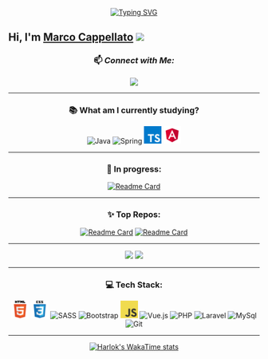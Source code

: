
<!--
**Marcap00/Marcap00** is a ✨ _special_ ✨ repository because its `README.md` (this file) appears on your GitHub profile.

Here are some ideas to get you started:

- 🔭 I’m currently working on ...
- 🌱 I’m currently learning ...
- 👯 I’m looking to collaborate on ...
- 🤔 I’m looking for help with ...
- 💬 Ask me about ...
- 📫 How to reach me: ...
- 😄 Pronouns: ...
- ⚡ Fun fact: ...
-->
<div align="center" >

[![Typing SVG](https://readme-typing-svg.demolab.com?font=Fira+Code&size=24&duration=2000&pause=1000&color=FFFFFF&width=500&lines=Junior+Full+Stack+Web+Developer;It's+not+a+bug,+it's+a+feature)](https://git.io/typing-svg)

</div>

## Hi, I'm [Marco Cappellato](https://www.https://github.com/Marcap00/) <img src="https://raw.githubusercontent.com/MartinHeinz/MartinHeinz/master/wave.gif" width="5%">

<div align="center" >
  
### 📫 *Connect with Me:*

[<img align="center" src="https://static.licdn.com/sc/h/al2o9zrvru7aqj8e1x2rzsrca" width="30"> ](https://www.linkedin.com/in/marco-cappellato-5b83a4322/)

---
### 📚 What am I currently studying?

<img  alt='Java' title="Java" src="https://img.icons8.com/?size=100&id=13679&format=png&color=000000" width='35'>
<img  alt='Spring' title="Spring" src="https://img.icons8.com/?size=100&id=90519&format=png&color=000000" width='35'>
<img  alt='Typescript' title="Typescript" src="https://raw.githubusercontent.com/github/explore/80688e429a7d4ef2fca1e82350fe8e3517d3494d/topics/typescript/typescript.png" width='35'>
<img  alt='Angular' title="Angular" src="https://raw.githubusercontent.com/github/explore/80688e429a7d4ef2fca1e82350fe8e3517d3494d/topics/angular/angular.png" width='35'>

---
### 🚂 In progress:

[![Readme Card](https://github-readme-stats.vercel.app/api/pin/?username=marcap00&repo=wa-clone-be&theme=codeSTACKr&show_owner=true)](https://github.com/Marcap00/wa-clone-be)

---
### ✨ Top Repos:
<div>
  
[![Readme Card](https://github-readme-stats.vercel.app/api/pin/?username=marcap00&repo=deliveboo-fe-v1.0&theme=codeSTACKr&show_owner=true)](https://github.com/Marcap00/Deliveboo-FE-v1.0) [![Readme Card](https://github-readme-stats.vercel.app/api/pin/?username=marcap00&repo=deliveboo-be-v1.0&theme=codeSTACKr&show_owner=true)](https://github.com/Marcap00/Deliveboo-BE-v1.0)

</div>

---
<div>
  <img src="https://github-readme-stats.vercel.app/api?username=marcap00&show_icons=true&theme=codeSTACKr&rank_icon=github&show=reviews,discussions_started,discussions_answered,prs_merged" height='350'>
  <img src="https://github-readme-stats.vercel.app/api/top-langs/?username=marcap00&layout=pie&theme=codeSTACKr" height='350' >
</div>

---


### 💻 Tech Stack:
  
<img  alt='HTML' title="HTML 5" src="https://raw.githubusercontent.com/github/explore/80688e429a7d4ef2fca1e82350fe8e3517d3494d/topics/html/html.png" width='35'>
<img  alt='CSS' title="CSS 3" src="https://raw.githubusercontent.com/github/explore/80688e429a7d4ef2fca1e82350fe8e3517d3494d/topics/css/css.png" width='35'>
<img  alt='SASS' title="SCSS" src="https://sass-lang.com/assets/img/styleguide/seal-color.png" width='35'>
<img  alt='Bootstrap' title="Bootstrap" src="https://getbootstrap.com/docs/5.0/assets/brand/bootstrap-logo.svg" width='35'>
<img  alt='JavaScript' title="JavaScript" src="https://raw.githubusercontent.com/github/explore/80688e429a7d4ef2fca1e82350fe8e3517d3494d/topics/javascript/javascript.png" width='35'>
<img  alt='Vue.js' title="Vue.js" src="https://vuejs.org/images/logo.png" width='35'>

<img  alt='PHP' title="PHP" src="https://cdn-icons-png.flaticon.com/512/5968/5968332.png" width='35'>
<img  alt='Laravel' title="Laravel" src="https://upload.wikimedia.org/wikipedia/commons/thumb/9/9a/Laravel.svg/1200px-Laravel.svg.png" width='35'>
<img  alt='MySql' title="MySQL" src="https://www.freepnglogos.com/uploads/logo-mysql-png/logo-mysql-mysql-logo-png-images-are-download-crazypng-21.png" width='35'>
<img  alt='Git' title="Git" src="https://i.pinimg.com/originals/01/e5/00/01e500fca29c045d432b64f285f9c229.png" width='35'>
</div>

---

<div align='center'>
  
  [![Harlok's WakaTime stats](https://github-readme-stats.vercel.app/api/wakatime?username=marcocapp&theme=codeSTACKr)](https://github.com/Marcap00)
  

</div>

